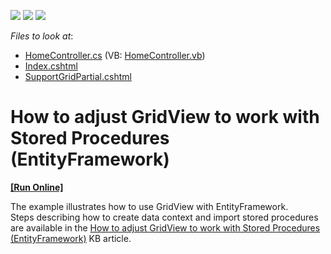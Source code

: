 <!-- default badges list -->
![](https://img.shields.io/endpoint?url=https://codecentral.devexpress.com/api/v1/VersionRange/128551019/14.1.3%2B)
[![](https://img.shields.io/badge/Open_in_DevExpress_Support_Center-FF7200?style=flat-square&logo=DevExpress&logoColor=white)](https://supportcenter.devexpress.com/ticket/details/E3355)
[![](https://img.shields.io/badge/📖_How_to_use_DevExpress_Examples-e9f6fc?style=flat-square)](https://docs.devexpress.com/GeneralInformation/403183)
<!-- default badges end -->
<!-- default file list -->
*Files to look at*:

* [HomeController.cs](./CS/Controllers/HomeController.cs) (VB: [HomeController.vb](./VB/Controllers/HomeController.vb))
* [Index.cshtml](./CS/Views/Home/Index.cshtml)
* [SupportGridPartial.cshtml](./CS/Views/Home/SupportGridPartial.cshtml)
<!-- default file list end -->
# How to adjust GridView to work with Stored Procedures (EntityFramework)
<!-- run online -->
**[[Run Online]](https://codecentral.devexpress.com/e3355/)**
<!-- run online end -->


<p>The example illustrates how to use GridView with EntityFramework.<br />
Steps describing how to create data context and import stored procedures are available in the <a href="https://www.devexpress.com/Support/Center/p/K18520">How to adjust GridView to work with Stored Procedures (EntityFramework)</a> KB article.</p>

<br/>


